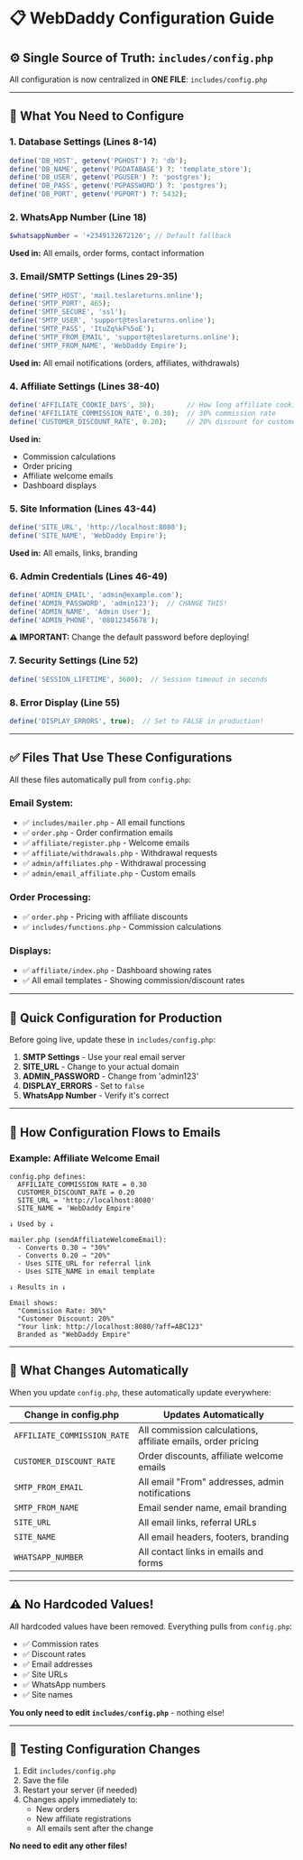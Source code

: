 # 📋 WebDaddy Configuration Guide

## ⚙️ Single Source of Truth: `includes/config.php`

All configuration is now centralized in **ONE FILE**: `includes/config.php`

---

## 🔧 What You Need to Configure

### **1. Database Settings** (Lines 8-14)
```php
define('DB_HOST', getenv('PGHOST') ?: 'db');
define('DB_NAME', getenv('PGDATABASE') ?: 'template_store');
define('DB_USER', getenv('PGUSER') ?: 'postgres');
define('DB_PASS', getenv('PGPASSWORD') ?: 'postgres');
define('DB_PORT', getenv('PGPORT') ?: 5432);
```

### **2. WhatsApp Number** (Line 18)
```php
$whatsappNumber = '+2349132672126'; // Default fallback
```
**Used in:** All emails, order forms, contact information

### **3. Email/SMTP Settings** (Lines 29-35)
```php
define('SMTP_HOST', 'mail.teslareturns.online');
define('SMTP_PORT', 465);
define('SMTP_SECURE', 'ssl');
define('SMTP_USER', 'support@teslareturns.online');
define('SMTP_PASS', 'ItuZq%kF%5oE');
define('SMTP_FROM_EMAIL', 'support@teslareturns.online');
define('SMTP_FROM_NAME', 'WebDaddy Empire');
```
**Used in:** All email notifications (orders, affiliates, withdrawals)

### **4. Affiliate Settings** (Lines 38-40)
```php
define('AFFILIATE_COOKIE_DAYS', 30);        // How long affiliate cookies last
define('AFFILIATE_COMMISSION_RATE', 0.30);  // 30% commission rate
define('CUSTOMER_DISCOUNT_RATE', 0.20);     // 20% discount for customers
```
**Used in:** 
- Commission calculations
- Order pricing
- Affiliate welcome emails
- Dashboard displays

### **5. Site Information** (Lines 43-44)
```php
define('SITE_URL', 'http://localhost:8080');
define('SITE_NAME', 'WebDaddy Empire');
```
**Used in:** All emails, links, branding

### **6. Admin Credentials** (Lines 46-49)
```php
define('ADMIN_EMAIL', 'admin@example.com');
define('ADMIN_PASSWORD', 'admin123');  // CHANGE THIS!
define('ADMIN_NAME', 'Admin User');
define('ADMIN_PHONE', '08012345678');
```
**⚠️ IMPORTANT:** Change the default password before deploying!

### **7. Security Settings** (Line 52)
```php
define('SESSION_LIFETIME', 3600);  // Session timeout in seconds
```

### **8. Error Display** (Line 55)
```php
define('DISPLAY_ERRORS', true);  // Set to FALSE in production!
```

---

## ✅ Files That Use These Configurations

All these files automatically pull from `config.php`:

### Email System:
- ✅ `includes/mailer.php` - All email functions
- ✅ `order.php` - Order confirmation emails
- ✅ `affiliate/register.php` - Welcome emails
- ✅ `affiliate/withdrawals.php` - Withdrawal requests
- ✅ `admin/affiliates.php` - Withdrawal processing
- ✅ `admin/email_affiliate.php` - Custom emails

### Order Processing:
- ✅ `order.php` - Pricing with affiliate discounts
- ✅ `includes/functions.php` - Commission calculations

### Displays:
- ✅ `affiliate/index.php` - Dashboard showing rates
- ✅ All email templates - Showing commission/discount rates

---

## 🎯 Quick Configuration for Production

Before going live, update these in `includes/config.php`:

1. **SMTP Settings** - Use your real email server
2. **SITE_URL** - Change to your actual domain
3. **ADMIN_PASSWORD** - Change from 'admin123'
4. **DISPLAY_ERRORS** - Set to `false`
5. **WhatsApp Number** - Verify it's correct

---

## 📧 How Configuration Flows to Emails

### Example: Affiliate Welcome Email
```
config.php defines:
  AFFILIATE_COMMISSION_RATE = 0.30
  CUSTOMER_DISCOUNT_RATE = 0.20
  SITE_URL = 'http://localhost:8080'
  SITE_NAME = 'WebDaddy Empire'

↓ Used by ↓

mailer.php (sendAffiliateWelcomeEmail):
  - Converts 0.30 → "30%"
  - Converts 0.20 → "20%"
  - Uses SITE_URL for referral link
  - Uses SITE_NAME in email template

↓ Results in ↓

Email shows:
  "Commission Rate: 30%"
  "Customer Discount: 20%"
  "Your link: http://localhost:8080/?aff=ABC123"
  Branded as "WebDaddy Empire"
```

---

## 🔄 What Changes Automatically

When you update `config.php`, these automatically update everywhere:

| Change in config.php | Updates Automatically |
|---------------------|----------------------|
| `AFFILIATE_COMMISSION_RATE` | All commission calculations, affiliate emails, order pricing |
| `CUSTOMER_DISCOUNT_RATE` | Order discounts, affiliate welcome emails |
| `SMTP_FROM_EMAIL` | All email "From" addresses, admin notifications |
| `SMTP_FROM_NAME` | Email sender name, email branding |
| `SITE_URL` | All email links, referral URLs |
| `SITE_NAME` | All email headers, footers, branding |
| `WHATSAPP_NUMBER` | All contact links in emails and forms |

---

## ⚠️ No Hardcoded Values!

All hardcoded values have been removed. Everything pulls from `config.php`:
- ✅ Commission rates
- ✅ Discount rates  
- ✅ Email addresses
- ✅ Site URLs
- ✅ WhatsApp numbers
- ✅ Site names

**You only need to edit `includes/config.php`** - nothing else!

---

## 🧪 Testing Configuration Changes

1. Edit `includes/config.php`
2. Save the file
3. Restart your server (if needed)
4. Changes apply immediately to:
   - New orders
   - New affiliate registrations
   - All emails sent after the change

**No need to edit any other files!**
